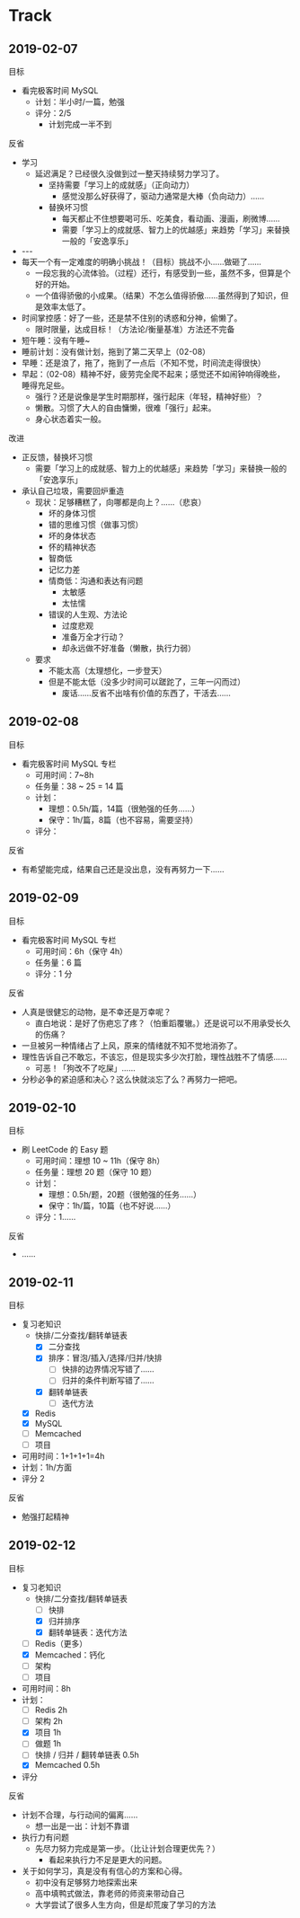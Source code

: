 # Track

## 2019-02-07

目标

- 看完极客时间 MySQL
    - 计划：半小时/一篇，勉强
    - 评分：2/5
        - 计划完成一半不到

反省

- 学习
    - 延迟满足？已经很久没做到过一整天持续努力学习了。
        - 坚持需要「学习上的成就感」（正向动力）
            - 感觉没那么好获得了，驱动力通常是大棒（负向动力）……
        - 替换坏习惯
            - 每天都止不住想要喝可乐、吃美食，看动画、漫画，刷微博……
            - 需要「学习上的成就感、智力上的优越感」来趋势「学习」来替换一般的「安逸享乐」
- \-\-\-
- 每天一个有一定难度的明确小挑战！（目标）挑战不小……做砸了……
    - 一段忘我的心流体验。（过程）还行，有感受到一些，虽然不多，但算是个好的开始。
    - 一个值得骄傲的小成果。（结果）不怎么值得骄傲……虽然得到了知识，但是效率太低了。
- 时间掌控感：好了一些，还是禁不住别的诱惑和分神，偷懒了。
    - 限时限量，达成目标！（方法论/衡量基准）方法还不完备
- 短午睡：没有午睡~
- 睡前计划：没有做计划，拖到了第二天早上（02-08）
- 早睡：还是浪了，拖了，拖到了一点后（不知不觉，时间流走得很快）
- 早起：（02-08）精神不好，疲劳完全爬不起来；感觉还不如闹钟响得晚些，睡得充足些。
    - 强行？还是说像是学生时期那样，强行起床（年轻，精神好些）？
    - 懒散。习惯了大人的自由慵懒，很难「强行」起来。
    - 身心状态着实一般。

改进

- 正反馈，替换坏习惯
    - 需要「学习上的成就感、智力上的优越感」来趋势「学习」来替换一般的「安逸享乐」
- 承认自己垃圾，需要回炉重造
    - 现状：足够糟糕了，向哪都是向上？……（悲哀）
        - 坏的身体习惯
        - 错的思维习惯（做事习惯）
        - 坏的身体状态
        - 怀的精神状态
        - 智商低
        - 记忆力差
        - 情商低：沟通和表达有问题
            - 太敏感
            - 太怯懦
        - 错误的人生观、方法论
            - 过度悲观
            - 准备万全才行动？
            - 却永远做不好准备（懒散，执行力弱）
    - 要求
        - 不能太高（太理想化，一步登天）
        - 但是不能太低（没多少时间可以蹉跎了，三年一闪而过）
            - 废话……反省不出啥有价值的东西了，干活去……

## 2019-02-08

目标

- 看完极客时间 MySQL 专栏
    - 可用时间：7~8h
    - 任务量：38 ~ 25 = 14 篇
    - 计划：
        - 理想：0.5h/篇，14篇（很勉强的任务……）
        - 保守：1h/篇，8篇（也不容易，需要坚持）
    - 评分：

反省

- 有希望能完成，结果自己还是没出息，没有再努力一下……

## 2019-02-09

目标

- 看完极客时间 MySQL 专栏
    - 可用时间：6h（保守 4h）
    - 任务量：6 篇
    - 评分：1 分

反省

- 人真是很健忘的动物，是不幸还是万幸呢？
    - 直白地说：是好了伤疤忘了疼？（怕重蹈覆辙。）还是说可以不用承受长久的伤痛？
- 一旦被另一种情绪占了上风，原来的情绪就不知不觉地消弥了。
- 理性告诉自己不敢忘，不该忘，但是现实多少次打脸，理性战胜不了情感……
    - 可恶！「狗改不了吃屎」……
- 分秒必争的紧迫感和决心？这么快就淡忘了么？再努力一把吧。

## 2019-02-10

目标

- 刷 LeetCode 的 Easy 题
    - 可用时间：理想 10 ~ 11h（保守 8h）
    - 任务量：理想 20 题（保守 10 题）
    - 计划：
        - 理想：0.5h/题，20题（很勉强的任务……）
        - 保守：1h/篇，10篇（也不好说……）
    - 评分：1……

反省

- ……

## 2019-02-11

目标

- 复习老知识
    - 快排/二分查找/翻转单链表
        - [x] 二分查找
        - [x] 排序：冒泡/插入/选择/归并/快排
            - [ ] 快排的边界情况写错了……
            - [ ] 归并的条件判断写错了……
        - [x] 翻转单链表
            - [ ] 迭代方法
    - [x] Redis
    - [x] MySQL
    - [ ] Memcached
    - [ ] 项目
- 可用时间：1+1+1+1=4h
- 计划：1h/方面
- 评分 2

反省

- 勉强打起精神

## 2019-02-12

目标

- 复习老知识
    - 快排/二分查找/翻转单链表
        - [ ] 快排
        - [x] 归并排序
        - [x] 翻转单链表：迭代方法
    - [ ] Redis（更多）
    - [x] Memcached：钙化
    - [ ] 架构
    - [ ] 项目
- 可用时间：8h
- 计划：
    - [ ] Redis 2h
    - [ ] 架构 2h
    - [x] 项目 1h
    - [ ] 做题 1h
    - [ ] 快排 / 归并 / 翻转单链表 0.5h
    - [x] Memcached 0.5h
- 评分

反省

- 计划不合理，与行动间的偏离……
    - 想一出是一出：计划不靠谱
- 执行力有问题
    - 先尽力努力完成是第一步。（比让计划合理更优先？）
        - 看起来执行力不足是更大的问题。
- 关于如何学习，真是没有有信心的方案和心得。
    - 初中没有足够努力地探索出来
    - 高中填鸭式做法，靠老师的师资来带动自己
    - 大学尝试了很多人生方向，但是却荒废了学习的方法
